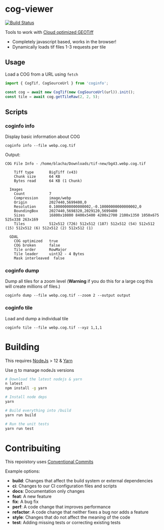 # cog-viewer
[![Build Status](https://github.com/blacha/coginfo/workflows/Main/badge.svg)](https://github.com/blacha/coginfo/actions)

Tools to work with [Cloud optimized GEOTiff](https://www.cogeo.org/)

* Completely javascript based, works in the browser!
* Dynamically loads tif files 1-3 requests per tile

## Usage

Load a COG from a URL using `fetch`
```javascript
import { CogTif, CogSourceUrl } from 'coginfo';

const cog = await new CogTif(new CogSourceUrl(url)).init();
const tile = await cog.getTileRaw(2, 2, 5);
```

## Scripts
### coginfo info

Display basic information about COG

```shell
coginfo info --file webp.cog.tif
```

Output:
```
COG File Info - /home/blacha/Downloads/tif-new/bg43.webp.cog.tif

    Tiff type       BigTiff (v43)
    Chunk size      64 KB
    Bytes read      64 KB (1 Chunk)

  Images
    Count           7
    Compression     image/webp
    Origin          2027440,5699400,0
    Resolution      0.10000000000000002,-0.10000000000000002,0
    BoundingBox     2027440,5698320,2029120,5699400
    Sizes           16800x10800 8400x5400 4200x2700 2100x1350 1050x675 525x338 263x169
    Tiles           512x512 (726) 512x512 (187) 512x512 (54) 512x512 (15) 512x512 (6) 512x512 (2) 512x512 (1)

  GDAL
    COG optimized   true
    COG broken      false
    Tile order      RowMajor
    Tile leader     uint32 - 4 Bytes
    Mask interleaved  false
```


### coginfo dump

Dump all tiles for a zoom level (**Warning** if you do this for a large cog this will create millions of files.)

```
coginfo dump --file webp.cog.tif --zoom 2 --output output
```

### coginfo tile

Load and dump a individual tile

```
coginfo tile --file webp.cog.tif --xyz 1,1,1
```


# Building
This requires [NodeJs](https://nodejs.org/en/) > 12 & [Yarn](https://yarnpkg.com/en/)

Use [n](https://github.com/tj/n) to manage nodeJs versions

```bash
# Download the latest nodejs & yarn
n latest
npm install -g yarn

# Install node deps
yarn

# Build everything into /build
yarn run build

# Run the unit tests
yarn run test
```

# Contribuiting

This repoistory uses [Conventional Commits](https://www.conventionalcommits.org/)

Example options:
- **build**: Changes that affect the build system or external dependencies
- **ci**: Changes to our CI configuration files and scripts
- **docs**: Documentation only changes
- **feat**: A new feature
- **fix**: A bug fix
- **perf**: A code change that improves performance
- **refactor**: A code change that neither fixes a bug nor adds a feature
- **style**: Changes that do not affect the meaning of the code
- **test**: Adding missing tests or correcting existing tests
